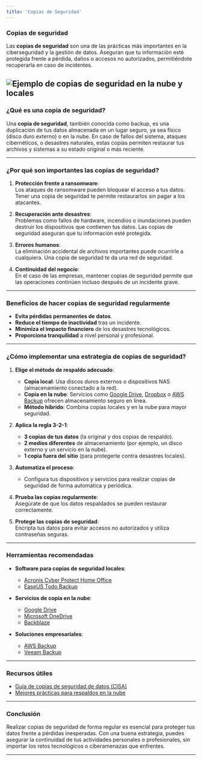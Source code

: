 ```yaml
---
title: 'Copias de Seguridad'
---
```


### Copias de seguridad  
Las **copias de seguridad** son una de las prácticas más importantes en la ciberseguridad y la gestión de datos. Aseguran que tu información esté protegida frente a pérdida, daños o accesos no autorizados, permitiéndote recuperarla en caso de incidentes.  

![Ejemplo de copias de seguridad en la nube y locales](https://via.placeholder.com/800x400)  
---

### ¿Qué es una copia de seguridad?  

Una **copia de seguridad**, también conocida como backup, es una duplicación de tus datos almacenada en un lugar seguro, ya sea físico (disco duro externo) o en la nube. En caso de fallos del sistema, ataques cibernéticos, o desastres naturales, estas copias permiten restaurar tus archivos y sistemas a su estado original o más reciente.  

---

### ¿Por qué son importantes las copias de seguridad?  

1. **Protección frente a ransomware**:  
   Los ataques de ransomware pueden bloquear el acceso a tus datos. Tener una copia de seguridad te permite restaurarlos sin pagar a los atacantes.  

2. **Recuperación ante desastres**:  
   Problemas como fallos de hardware, incendios o inundaciones pueden destruir los dispositivos que contienen tus datos. Las copias de seguridad aseguran que tu información esté protegida.  

3. **Errores humanos**:  
   La eliminación accidental de archivos importantes puede ocurrirle a cualquiera. Una copia de seguridad te da una red de seguridad.  

4. **Continuidad del negocio**:  
   En el caso de las empresas, mantener copias de seguridad permite que las operaciones continúen incluso después de un incidente grave.  

---

### Beneficios de hacer copias de seguridad regularmente  

- **Evita pérdidas permanentes de datos**.  
- **Reduce el tiempo de inactividad** tras un incidente.  
- **Minimiza el impacto financiero** de los desastres tecnológicos.  
- **Proporciona tranquilidad** a nivel personal y profesional.  

---

### ¿Cómo implementar una estrategia de copias de seguridad?  

1. **Elige el método de respaldo adecuado**:  
   - **Copia local**: Usa discos duros externos o dispositivos NAS (almacenamiento conectado a la red).  
   - **Copia en la nube**: Servicios como [Google Drive](https://www.google.com/drive/), [Dropbox](https://www.dropbox.com/) o [AWS Backup](https://aws.amazon.com/backup/) ofrecen almacenamiento seguro en línea.  
   - **Método híbrido**: Combina copias locales y en la nube para mayor seguridad.  

2. **Aplica la regla 3-2-1**:  
   - **3 copias de tus datos** (la original y dos copias de respaldo).  
   - **2 medios diferentes** de almacenamiento (por ejemplo, un disco externo y un servicio en la nube).  
   - **1 copia fuera del sitio** (para protegerte contra desastres locales).  

3. **Automatiza el proceso**:  
   - Configura tus dispositivos y servicios para realizar copias de seguridad de forma automática y periódica.  

4. **Prueba las copias regularmente**:  
   Asegúrate de que los datos respaldados se pueden restaurar correctamente.  

5. **Protege las copias de seguridad**:  
   Encripta tus datos para evitar accesos no autorizados y utiliza contraseñas seguras.  

---

### Herramientas recomendadas  

- **Software para copias de seguridad locales**:  
  - [Acronis Cyber Protect Home Office](https://www.acronis.com/)  
  - [EaseUS Todo Backup](https://www.easeus.com/)  

- **Servicios de copia en la nube**:  
  - [Google Drive](https://www.google.com/drive/)  
  - [Microsoft OneDrive](https://www.microsoft.com/onedrive)  
  - [Backblaze](https://www.backblaze.com/)  

- **Soluciones empresariales**:  
  - [AWS Backup](https://aws.amazon.com/backup/)  
  - [Veeam Backup](https://www.veeam.com/)  

---

### Recursos útiles  

- [Guía de copias de seguridad de datos (CISA)](https://www.cisa.gov/)  
- [Mejores prácticas para respaldos en la nube](https://www.nist.gov/)  

---

### Conclusión  

Realizar copias de seguridad de forma regular es esencial para proteger tus datos frente a pérdidas inesperadas. Con una buena estrategia, puedes asegurar la continuidad de tus actividades personales o profesionales, sin importar los retos tecnológicos o ciberamenazas que enfrentes.  

---